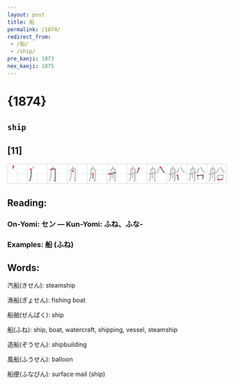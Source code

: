 ```yaml
---
layout: post
title: 船
permalink: /1874/
redirect_from:
 - /船/
 - /ship/
pre_kanji: 1873
nex_kanji: 1875
---
```


# {1874}

## `ship`

## [11]

<div class="stroke"><img src="../images/E888B9.png" /></div>

## Reading:

### On-Yomi: セン &mdash; Kun-Yomi: ふね、ふな-

### Examples: 船 (ふね)

## Words:

汽船(きせん): steamship

漁船(ぎょせん): fishing boat

船舶(せんぱく): ship

船(ふね): ship, boat, watercraft, shipping, vessel, steamship

造船(ぞうせん): shipbuilding

風船(ふうせん): balloon

船便(ふなびん): surface mail (ship)
